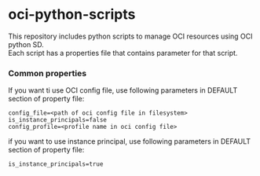 # oci-python-scripts
This repository includes python scripts to manage OCI resources using OCI python SD.  
Each script has a properties file that contains parameter for that script.  

### Common properties
If you want ti use OCI config file, use following parameters in DEFAULT section of property file:  
```
config_file=<path of oci config file in filesystem>
is_instance_principals=false
config_profile=<profile name in oci config file>
```

if you want to use instance principal, use following parameters in DEFAULT section of property file:  
```
is_instance_principals=true
```
